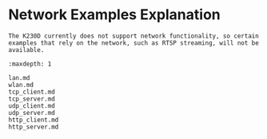 # Network Examples Explanation

```{warning}
The K230D currently does not support network functionality, so certain examples that rely on the network, such as RTSP streaming, will not be available.
```

```{toctree}
:maxdepth: 1

lan.md
wlan.md
tcp_client.md
tcp_server.md
udp_client.md
udp_server.md
http_client.md
http_server.md
```
